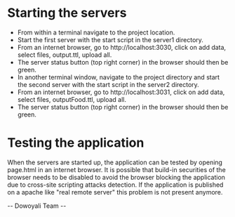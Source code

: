 Starting the servers
===================
* From within a terminal navigate to the project location.
* Start the first server with the start script in the server1 directory.
* From an internet browser, go to http://localhost:3030, click on add data, select files, output.ttl,
   upload all.
* The server status button (top right corner) in the browser should then be green.
* In another terminal window, navigate to the project directory and
   start the second server with the start script in the server2 directory.
* From an internet browser, go to http://localhost:3031, click on add data, select files, outputFood.ttl,
   upload all.
* The server status button (top right corner) in the browser should then be green.

Testing the application
=======================
When the servers are started up, the application can be tested by opening page.html in an internet browser.
It is possible that build-in securities of the browser needs to be disabled to avoid the browser blocking the application due to
 cross-site scripting attacks detection.
If the application is published on a apache like "real remote server" this problem is not present anymore.


-- Dowoyali Team --
